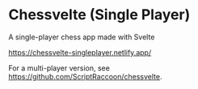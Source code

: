 # Chessvelte (Single Player)

A single-player chess app made with Svelte

https://chessvelte-singleplayer.netlify.app/

For a multi-player version, see https://github.com/ScriptRaccoon/chessvelte.
